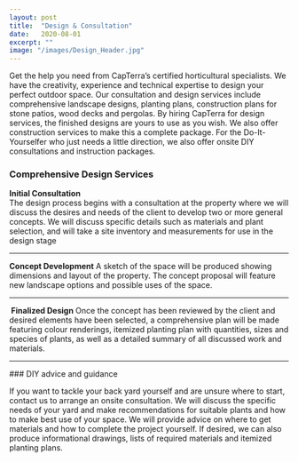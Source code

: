 ```yaml
---
layout: post
title:  "Design & Consultation"
date:   2020-08-01
excerpt: ""
image: "/images/Design_Header.jpg"
---
```


Get the help you need from CapTerra’s certified horticultural specialists. We have the creativity, experience and technical expertise to design your perfect outdoor space. Our consultation and design services include comprehensive landscape designs, planting plans, construction plans for stone patios, wood decks and pergolas. By hiring CapTerra for design services, the finished designs are yours to use as you wish. We also offer construction services to make this a complete package. For the Do-It-Yourselfer who just needs a little direction, we also offer onsite DIY consultations and instruction packages.  

### Comprehensive Design Services
<p><a href="{{ "/images/Design_2.PNG" | absolute_url }}" data-lightbox="Arch" data-title="Drainage feature"><z class="image left"><img src="{{ "/images/Design_2.PNG" | absolute_url }}" alt="" /></z></a><b>Initial Consultation</b><br> The design process begins with a consultation at the property where we will discuss the desires and needs of the client to develop two or more general concepts. We will discuss specific details such as materials and plant selection, and will take a site inventory and measurements for use in the design stage</p>   
<p style="clear:both;"></p>
<hr>

<p><a href="{{ "/images/Concept_Drawings.jpg" | absolute_url }}" data-lightbox="Grout" data-title="Black Concrete Circle with White Grout and 'Dipped' Hairpin Legs"><z class="image right"><img src="{{ "/images/Concept_Drawings.jpg" | absolute_url }}" alt="" /></z></a><b>Concept Development</b> A sketch of the space will be produced showing dimensions and layout of the property. The concept proposal will feature new landscape options and possible uses of the space.</p>   
<p style="clear:both;"></p>
<hr>

<p><a href="{{ "/images/Design_2.PNG" | absolute_url }}" data-lightbox="Kintsugi" data-title="Marbled Grey Circle with Silver Kintsugi and Black Hairpin Legs"><z class="image left"><img src="{{ "/images/Design_2.PNG" | absolute_url }}" alt="" /></z></a><b> Finalized Design</b>  Once the concept has been reviewed by the client and desired elements have been selected, a comprehensive plan will be made featuring colour renderings, itemized planting plan with quantities, sizes and species of plants, as well as a detailed summary of all discussed work and materials.</p>
<p style="clear:both;"></p>
<hr>
### DIY advice and guidance
<p>If you want to tackle your back yard yourself and are unsure where to start, contact us to arrange an onsite consultation. We will discuss the specific needs of your yard and make recommendations for suitable plants and how to make best use of your space. We will provide advice on where to get materials and how to complete the project yourself. If desired, we can also produce informational drawings, lists of required materials and itemized planting plans.</p>
<p style="clear:both;"></p>
